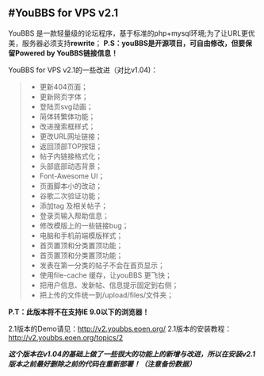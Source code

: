 #YouBBS for VPS v2.1
------
YouBBS 是一款轻量级的论坛程序，基于标准的php+mysql环境;为了让URL更优美，服务器必须支持**rewrite**； 
**P.S：youBBS是开源项目，可自由修改，但要保留Powered by YouBBS链接信息！**

YouBBS for VPS v2.1的一些改进（对比v1.04)：
> * 更新404页面；
> * 更新网页字体；
> * 登陆页svg动画；
> * 简体转繁体功能；
> * 改进搜索框样式；
> * 更改URL网址链接；
> * 返回顶部TOP按钮；
> * 帖子内链接格式化；
> * 头部底部动态背景；
> * Font-Awesome UI；
> * 页面脚本小的改动；
> * 谷歌二次验证功能；
> * 添加tag 及相关帖子；
> * 登录页输入帮助信息；
> * 修改模版上的一些链接bug；
> * 电脑和手机前端模版样式；
> * 首页置顶和分类置顶功能；
> * 首页置顶和分类置顶功能；
> * 发表在第一分类的帖子不会在首页显示；
> * 使用file-cache 缓存，让youBBS 更飞快；
> * 把用户信息、发新帖、信息提示固定到右侧；
> * 把上传的文件统一到/upload/files/文件夹；

**P.T：此版本将不在支持IE 9.0以下的浏览器！**

2.1版本的Demo请见：http://v2.youbbs.eoen.org/
2.1版本的安装教程：http://v2.youbbs.eoen.org/topics/2

***这个版本在v1.04的基础上做了一些很大的功能上的新增与改进，所以在安装v2.1版本之前最好删除之前的代码在重新部署！（注意备份数据）***
